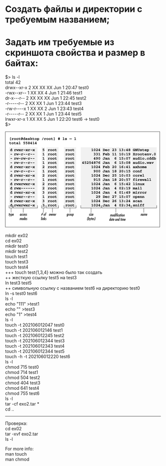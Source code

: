 # Создать файлы и директории с требуемым названием;
# Задать им требуемые из скриншота свойства и размер в байтах:

$> ls -l  
total 42  
drwx--xr-x  2 XX  XX  XX Jun  1 20:47 test0  
-rwx--xr--  1 XX  XX   4 Jun  1 21:46 test1  
dr-x---r--  2 XX  XX  XX Jun  1 22:45 test2  
-r-----r--  2 XX  XX   1 Jun  1 23:44 test3  
-rw-r----x  1 XX  XX   2 Jun  1 23:43 test4  
-r-----r--  2 XX  XX   1 Jun  1 23:44 test5  
lrwxr-xr-x  1 XX  XX   5 Jun  1 22:20 test6 -> test0  
$>  

![This is an image](../properties.gif)

mkdir ex02  
cd ex02  
mkdir test0  
mkdir test2  
touch test1  
touch test3  
touch test4  
+++ touch test{1,3,4} можно было так создать  
++ жесткую ссылку test5 на test3  
ln test3 test5  
++ символьную ссылку с названием test6 на директорию test0  
ln -s test0 test6  
ls -l  
echo "111" >test1  
echo "" >test3  
echo "1" >test4  
ls -l  
touch -t 202106012047 test0  
touch -t 202106012146 test1  
touch -t 202106012245 test2  
touch -t 202106012344 test3  
touch -t 202106012343 test4  
touch -t 202106012344 test5  
touch -h -t 202106012220 test6  
ls -l  
chmod 715 test0  
chmod 714 test1  
chmod 504 test2  
chmod 404 test3  
chmod 641 test4  
chmod 755 test6  
ls -l  
tar -cf exo2.tar *  
cd ..  


--------  
Проверка:  
cd ex02  
tar -xvf exo2.tar  
ls -l  

For more info:  
man touch  
man chmod